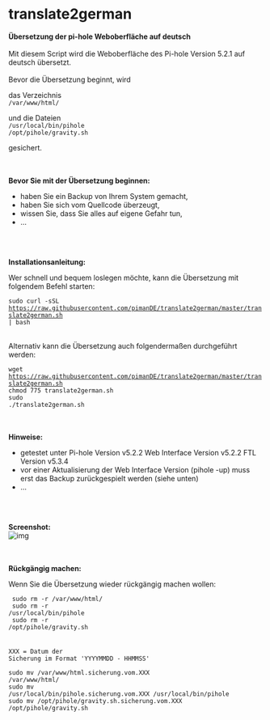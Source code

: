 # translate2german
**Übersetzung der pi-hole Weboberfläche auf deutsch**
<br>
<br>
Mit diesem Script wird die Weboberfläche des Pi-hole Version 5.2.1 auf deutsch übersetzt.
<br>
<br>
Bevor die Übersetzung beginnt, wird

das Verzeichnis<br>
`/var/www/html/`<br>

und die Dateien<br>
`/usr/local/bin/pihole`<br>
`/opt/pihole/gravity.sh`<br>

gesichert.
<br>
<br>
<br>

**Bevor Sie mit der Übersetzung beginnen:**

* haben Sie ein Backup von Ihrem System gemacht,
* haben Sie sich vom Quellcode überzeugt,
* wissen Sie, dass Sie alles auf eigene Gefahr tun,
* ...
<br>
<br>

**Installationsanleitung:**

Wer schnell und bequem loslegen möchte, kann die Übersetzung mit folgendem Befehl starten:

<code>sudo curl -sSL https://raw.githubusercontent.com/pimanDE/translate2german/master/translate2german.sh | bash</code><br><br>

Alternativ kann die Übersetzung auch folgendermaßen durchgeführt werden:

<code>wget https://raw.githubusercontent.com/pimanDE/translate2german/master/translate2german.sh</code><br>
<code>chmod 775 translate2german.sh</code><br>
<code>sudo ./translate2german.sh</code><br>
<br>
<br>

**Hinweise:**

* getestet unter Pi-hole Version v5.2.2 Web Interface Version v5.2.2 FTL Version v5.3.4
* vor einer Aktualisierung der Web Interface Version (pihole -up) muss erst das Backup zurückgespielt werden (siehe unten)
* ...
<br>
<br>

**Screenshot:**
<br>
![img](https://raw.githubusercontent.com/pimanDE/translate2german/master/pihole-weboberfl%C3%A4che-auf-deutsch.png)
<br>
<br>
<br>

**Rückgängig machen:**

Wenn Sie die Übersetzung wieder rückgängig machen wollen:

<code> sudo rm -r /var/www/html/</code><br>
<code> sudo rm -r /usr/local/bin/pihole</code><br>
<code> sudo rm -r /opt/pihole/gravity.sh</code><br>
<br>
<br>
<code>XXX = Datum der Sicherung im Format 'YYYYMMDD - HHMMSS'</code>

<code>sudo mv /var/www/html.sicherung.vom.XXX /var/www/html/</code><br>
<code>sudo mv /usr/local/bin/pihole.sicherung.vom.XXX /usr/local/bin/pihole</code><br>
<code>sudo mv /opt/pihole/gravity.sh.sicherung.vom.XXX /opt/pihole/gravity.sh</code><br>
